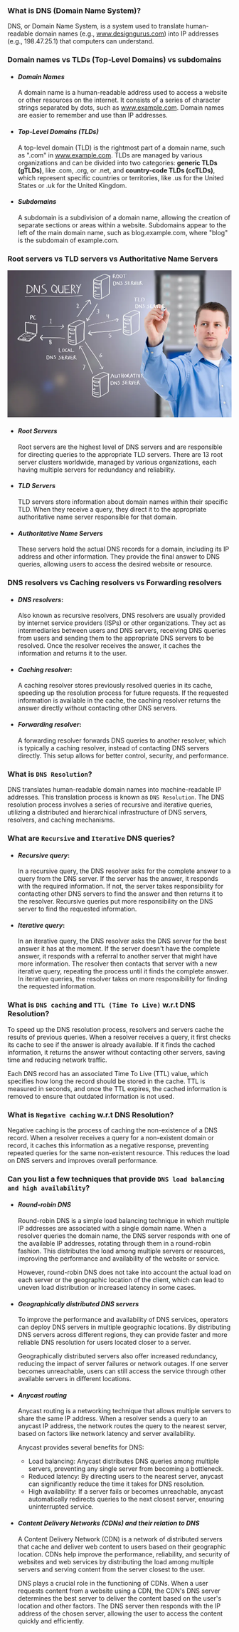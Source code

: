 ### What is DNS (Domain Name System)?

DNS, or Domain Name System, is a system used to translate human-readable domain names (e.g., www.designgurus.com) into IP addresses (e.g., 198.47.25.1) that computers can understand.

### Domain names vs TLDs (Top-Level Domains) vs subdomains

- #### _Domain Names_
  A domain name is a human-readable address used to access a website or other resources on the internet. It consists of a series of character strings separated by dots, such as www.example.com. Domain names are easier to remember and use than IP addresses.
- #### _Top-Level Domains (TLDs)_
  A top-level domain (TLD) is the rightmost part of a domain name, such as ".com" in www.example.com. TLDs are managed by various organizations and can be divided into two categories: **generic TLDs (gTLDs)**, like .com, .org, or .net, and **country-code TLDs (ccTLDs)**, which represent specific countries or territories, like .us for the United States or .uk for the United Kingdom.
- #### _Subdomains_
  A subdomain is a subdivision of a domain name, allowing the creation of separate sections or areas within a website. Subdomains appear to the left of the main domain name, such as blog.example.com, where "blog" is the subdomain of example.com.

### Root servers vs TLD servers vs Authoritative Name Servers

![Root servers vs TLD servers vs Authoritative Name Servers](image.png)

- #### _Root Servers_
  Root servers are the highest level of DNS servers and are responsible for directing queries to the appropriate TLD servers. There are 13 root server clusters worldwide, managed by various organizations, each having multiple servers for redundancy and reliability.
- #### _TLD Servers_
  TLD servers store information about domain names within their specific TLD. When they receive a query, they direct it to the appropriate authoritative name server responsible for that domain.
- #### _Authoritative Name Servers_
  These servers hold the actual DNS records for a domain, including its IP address and other information. They provide the final answer to DNS queries, allowing users to access the desired website or resource.

### DNS resolvers vs Caching resolvers vs Forwarding resolvers

- #### _DNS resolvers_:

  Also known as recursive resolvers, DNS resolvers are usually provided by internet service providers (ISPs) or other organizations. They act as intermediaries between users and DNS servers, receiving DNS queries from users and sending them to the appropriate DNS servers to be resolved. Once the resolver receives the answer, it caches the information and returns it to the user.

- #### _Caching resolver_:

  A caching resolver stores previously resolved queries in its cache, speeding up the resolution process for future requests. If the requested information is available in the cache, the caching resolver returns the answer directly without contacting other DNS servers.

- #### _Forwarding resolver_:

  A forwarding resolver forwards DNS queries to another resolver, which is typically a caching resolver, instead of contacting DNS servers directly. This setup allows for better control, security, and performance.

### What is `DNS Resolution`?

DNS translates human-readable domain names into machine-readable IP addresses. This translation process is known as `DNS Resolution`. The DNS resolution process involves a series of recursive and iterative queries, utilizing a distributed and hierarchical infrastructure of DNS servers, resolvers, and caching mechanisms.

### What are `Recursive` and `Iterative` DNS queries?

- #### _Recursive query_:

  In a recursive query, the DNS resolver asks for the complete answer to a query from the DNS server. If the server has the answer, it responds with the required information. If not, the server takes responsibility for contacting other DNS servers to find the answer and then returns it to the resolver. Recursive queries put more responsibility on the DNS server to find the requested information.

- #### _Iterative query_:
  In an iterative query, the DNS resolver asks the DNS server for the best answer it has at the moment. If the server doesn't have the complete answer, it responds with a referral to another server that might have more information. The resolver then contacts that server with a new iterative query, repeating the process until it finds the complete answer. In iterative queries, the resolver takes on more responsibility for finding the requested information.

### What is `DNS caching` and `TTL (Time To Live)` w.r.t DNS Resolution?

To speed up the DNS resolution process, resolvers and servers cache the results of previous queries. When a resolver receives a query, it first checks its cache to see if the answer is already available. If it finds the cached information, it returns the answer without contacting other servers, saving time and reducing network traffic.

Each DNS record has an associated Time To Live (TTL) value, which specifies how long the record should be stored in the cache. TTL is measured in seconds, and once the TTL expires, the cached information is removed to ensure that outdated information is not used.

### What is `Negative caching` w.r.t DNS Resolution?

Negative caching is the process of caching the non-existence of a DNS record. When a resolver receives a query for a non-existent domain or record, it caches this information as a negative response, preventing repeated queries for the same non-existent resource. This reduces the load on DNS servers and improves overall performance.

### Can you list a few techniques that provide `DNS load balancing and high availability`?

- #### _Round-robin DNS_

  Round-robin DNS is a simple load balancing technique in which multiple IP addresses are associated with a single domain name. When a resolver queries the domain name, the DNS server responds with one of the available IP addresses, rotating through them in a round-robin fashion. This distributes the load among multiple servers or resources, improving the performance and availability of the website or service.

  However, round-robin DNS does not take into account the actual load on each server or the geographic location of the client, which can lead to uneven load distribution or increased latency in some cases.

- #### _Geographically distributed DNS servers_

  To improve the performance and availability of DNS services, operators can deploy DNS servers in multiple geographic locations. By distributing DNS servers across different regions, they can provide faster and more reliable DNS resolution for users located closer to a server.

  Geographically distributed servers also offer increased redundancy, reducing the impact of server failures or network outages. If one server becomes unreachable, users can still access the service through other available servers in different locations.

- #### _Anycast routing_

  Anycast routing is a networking technique that allows multiple servers to share the same IP address. When a resolver sends a query to an anycast IP address, the network routes the query to the nearest server, based on factors like network latency and server availability.

  Anycast provides several benefits for DNS:

  - Load balancing: Anycast distributes DNS queries among multiple servers, preventing any single server from becoming a bottleneck.
  - Reduced latency: By directing users to the nearest server, anycast can significantly reduce the time it takes for DNS resolution.
  - High availability: If a server fails or becomes unreachable, anycast automatically redirects queries to the next closest server, ensuring uninterrupted service.

- #### _Content Delivery Networks (CDNs) and their relation to DNS_

  A Content Delivery Network (CDN) is a network of distributed servers that cache and deliver web content to users based on their geographic location. CDNs help improve the performance, reliability, and security of websites and web services by distributing the load among multiple servers and serving content from the server closest to the user.

  DNS plays a crucial role in the functioning of CDNs. When a user requests content from a website using a CDN, the CDN's DNS server determines the best server to deliver the content based on the user's location and other factors. The DNS server then responds with the IP address of the chosen server, allowing the user to access the content quickly and efficiently.
